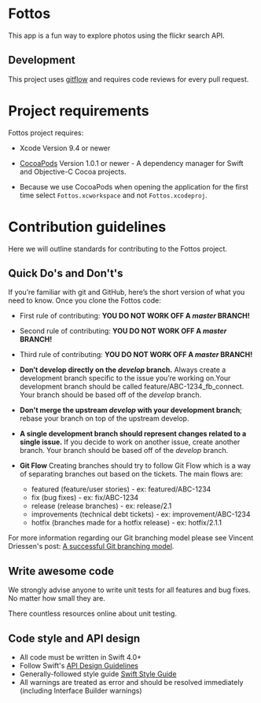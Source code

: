 # Fottos
This app is a fun way to explore photos using the flickr search API.

## Development
This project uses [gitflow](http://nvie.com/posts/a-successful-git-branching-model/) and requires code reviews for every pull request.

# Project requirements

Fottos project requires:

- Xcode Version 9.4 or newer

- [CocoaPods](https://cocoapods.org/) Version 1.0.1 or newer - A  dependency manager for Swift and Objective-C Cocoa projects.

- Because we use CocoaPods when opening the application for the first time select `Fottos.xcworkspace` and not `Fottos.xcodeproj`.

# Contribution guidelines

Here we will outline standards for contributing to the Fottos project.

## Quick Do's and Don't's

If you’re familiar with git and GitHub, here’s the short version of what you need to know. Once you clone the Fottos code:

- First rule of contributing: **YOU DO NOT WORK OFF A _master_ BRANCH!**
- Second rule of contributing: **YOU DO NOT WORK OFF A _master_ BRANCH!**
- Third rule of contributing: **YOU DO NOT WORK OFF A _master_ BRANCH!**

- **Don’t develop directly on the _develop_ branch.** Always create a development branch specific to the issue you’re working on.Your development branch should be called feature/ABC-1234_fb_connect. Your branch should be based off of the *develop* branch.
 
- **Don't merge the upstream *develop* with your development branch**; rebase your branch on top of the upstream develop.

- **A single development branch should represent changes related to a single issue.** If you decide to work on another issue, create another branch. Your branch should be based off of the *develop* branch.

- **Git Flow** Creating branches should try to follow Git Flow which is a way of separating branches out based on the tickets. The main flows are: 
    - featured (feature/user stories) - ex: featured/ABC-1234   
    - fix (bug fixes) - ex: fix/ABC-1234
    - release (release branches) - ex: release/2.1
    - improvements (technical debt tickets) - ex: improvement/ABC-1234
    - hotfix (branches made for a hotfix release) - ex: hotfix/2.1.1

For more information regarding our Git branching model please see Vincent Driessen's post: [A successful Git branching model](http://nvie.com/posts/a-successful-git-branching-model/).


## Write awesome code

We strongly advise anyone to write unit tests for all features and bug fixes. No matter how small they are. 

There countless resources online about unit testing. 

## Code style and API design

* All code must be written in Swift 4.0+
* Follow Swift's [API Design Guidelines](https://swift.org/documentation/api-design-guidelines/)
* Generally-followed style guide [Swift Style Guide](https://github.com/github/swift-style-guide)
* All warnings are treated as error and should be resolved immediately (including Interface Builder warnings)
